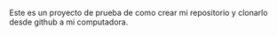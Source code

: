 Este es un proyecto de prueba de como crear mi repositorio y clonarlo desde github a mi computadora.